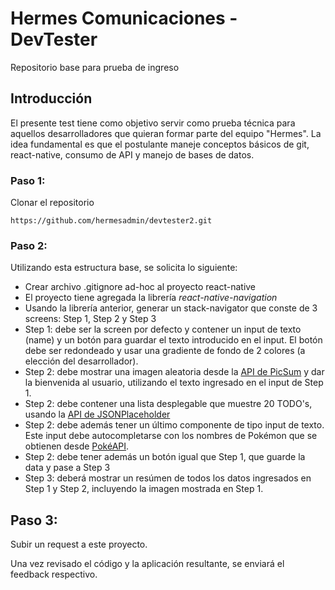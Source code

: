 # Hermes Comunicaciones - DevTester

Repositorio base para prueba de ingreso 

## Introducción

El presente test tiene como objetivo servir como prueba técnica para aquellos desarrolladores que quieran formar parte del equipo "Hermes". La idea fundamental es que el postulante maneje conceptos básicos de git, react-native, consumo de API y manejo de bases de datos.

### Paso 1:

Clonar el repositorio

```
https://github.com/hermesadmin/devtester2.git
```

### Paso 2:

Utilizando esta estructura base, se solicita lo siguiente:

* Crear archivo .gitignore ad-hoc al proyecto react-native
* El proyecto tiene agregada la librería *react-native-navigation*
* Usando la librería anterior, generar un stack-navigator que conste de 3 screens: Step 1, Step 2 y Step 3
* Step 1: debe ser la screen por defecto y contener un input de texto (name) y un botón para guardar el texto introducido en el input. El botón debe ser redondeado y usar una gradiente de fondo de 2 colores (a elección del desarrollador).
* Step 2: debe mostrar una imagen aleatoria desde la [API de PicSum](https://picsum.photos/v2/list) y dar la bienvenida al usuario, utilizando el texto ingresado en el input de Step 1.
* Step 2: debe contener una lista desplegable que muestre 20 TODO's, usando la [API de JSONPlaceholder](https://jsonplaceholder.typicode.com/)
* Step 2: debe además tener un último componente de tipo input de texto. Este input debe autocompletarse con los nombres de Pokémon que se obtienen desde [PokéAPI](https://pokeapi.co/).
* Step 2: debe tener además un botón igual que Step 1, que guarde la data y pase a Step 3
* Step 3: deberá mostrar un resúmen de todos los datos ingresados en Step 1 y Step 2, incluyendo la imagen mostrada en Step 1.

## Paso 3:

Subir un request a este proyecto.

Una vez revisado el código y la aplicación resultante, se enviará el feedback respectivo.